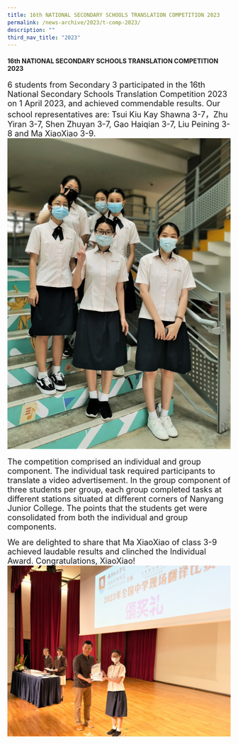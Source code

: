 ```yaml
---
title: 16th NATIONAL SECONDARY SCHOOLS TRANSLATION COMPETITION 2023
permalink: /news-archive/2023/t-comp-2023/
description: ""
third_nav_title: "2023"
---
```

#### 16th NATIONAL SECONDARY SCHOOLS TRANSLATION COMPETITION 2023

<font size="4">6 students from Secondary 3 participated in the 16th National Secondary Schools Translation Competition 2023 on 1 April 2023, and achieved commendable results. Our school representatives are: Tsui Kiu Kay Shawna 3-7，Zhu Yiran 3-7, Shen Zhuyan 3-7, Gao Haiqian 3-7, Liu Peining 3-8 and Ma XiaoXiao 3-9.
![Tsui Kiu Kay Shawna，Zhu Yiran , Shen Zhuyan , Gao Haiqian , Liu Peining  and Ma XiaoXiao .](/images/TranslateCompetition/six%20students%20participating%20in%20the%20competition%20(2).jpg)</font>

<font size="4">The competition comprised an individual and group component. The individual task required participants to translate a video advertisement. In the group component of three students per group, each group completed tasks at different stations situated at different corners of Nanyang Junior College. The points that the students get were consolidated from both the individual and group components. </font>

<font size="4">We are delighted to share that Ma XiaoXiao of class 3-9 achieved laudable results and clinched the Individual Award. Congratulations, XiaoXiao!
![](/images/TranslateCompetition/individual%20excellence%20award_ma%20xiaoxiao%20.jpg)</font>